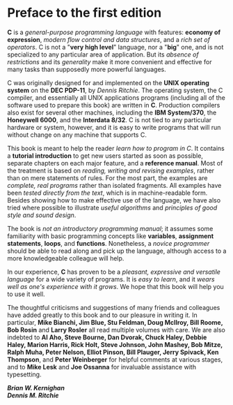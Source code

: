 # Preface to the first edition

**C** is a *general-purpose programming language* with features: **economy of expression**, *modern flow control and data structures*, and a *rich set of operators*. C is not a "**very high level**" language, nor a "**big**" one, and is not specialized to any particular area of application. But its *absence of restrictions* and its *generality* make it more convenient and effective for many tasks than supposedly more powerful languages.

C was originally designed for and implemented on the **UNIX operating system** on the **DEC PDP-11**, by *Dennis Ritchie*. The operating system, the C compiler, and essentially all UNIX applications programs (including all of the software used to prepare this book) are written in **C**. Production compilers also exist for several other machines, including the **IBM System/370**, the **Honeywell 6000**, and the **Interdata 8/32**. C is not tied to any particular hardware or system, however, and it is easy to write programs that will run without change on any machine that supports C.

This book is meant to help the reader *learn how to program in C*. It contains a **tutorial introduction** to get new users started as soon as possible, separate chapters on each major feature, and a **reference manual**. Most of the treatment is based on *reading, writing and revising examples*, rather than on mere statements of rules. For the most part, the examples are *complete, real programs* rather than isolated fragments. All examples have been *tested directly from the text*, which is in machine-readable form. Besides showing how to make effective use of the language, we have also tried where possible to illustrate *useful algorithms* and *principles of good style and sound design*.

The book is *not an introductory programming manual*; it assumes some familiarity with basic programming concepts like **variables**, **assignment statements**, **loops**, and **functions**. Nonetheless, a *novice programmer* should be able to read along and pick up the language, although access to a more knowledgeable colleague will help.

In our experience, **C** has proven to be a *pleasant, expressive and versatile language* for a wide variety of programs. It is *easy to learn*, and it *wears well as one's experience with it grows*. We hope that this book will help you to use it well.

The thoughtful criticisms and suggestions of many friends and colleagues have added greatly to this book and to our pleasure in writing it. In particular, **Mike Bianchi, Jim Blue, Stu Feldman, Doug McIlroy, Bill Roome, Bob Rosin** and **Larry Rosler** all read multiple volumes with care. We are also indebted to **Al Aho, Steve Bourne, Dan Dvorak, Chuck Haley, Debbie Haley, Marion Harris, Rick Holt, Steve Johnson, John Mashey, Bob Mitze, Ralph Muha, Peter Nelson, Elliot Pinson, Bill Plauger, Jerry Spivack, Ken Thompson**, and **Peter Weinberger** for helpful comments at various stages, and to **Mike Lesk** and **Joe Ossanna** for invaluable assistance with typesetting.

***Brian W. Kernighan***<br>
***Dennis M. Ritchie***
